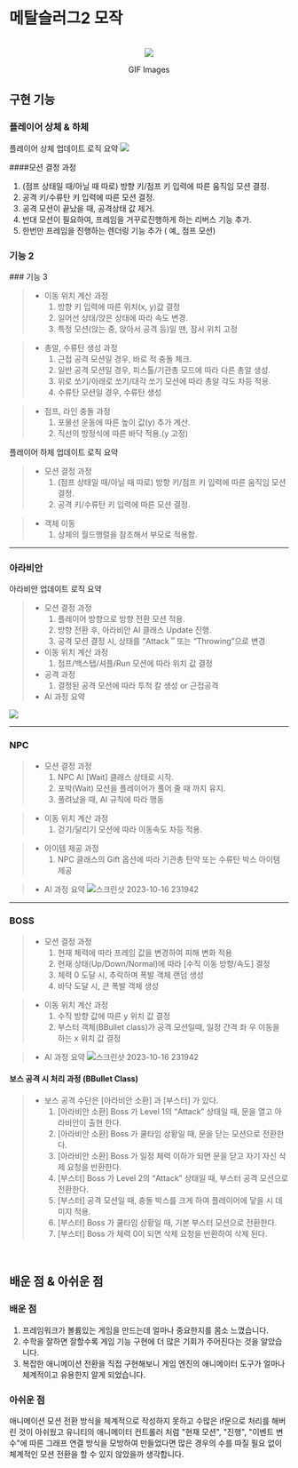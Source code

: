 # 메탈슬러그2 모작

<p align="center">
  <br>
  <img src="https://github.com/thesun007/metal-slug/assets/39186061/2a131ebb-a93b-499b-8180-20fb9726a9c3.png">
  <br>
</p>
<p align="center">
GIF Images
</p>


## 구현 기능

### 플레이어 상체 & 하체
<p align="justify">
플레이어 상체 업데이트 로직 요약
<img src="https://github.com/thesun007/metal-slug/assets/39186061/99ef2231-579c-4fda-b3ee-e606ecd10723">
</p>


####모션 결정 과정
1. (점프 상태일 때/아닐 때 따로) 방향 키/점프 키 입력에 따른 움직임 모션 결정.
2. 공격 키/수류탄 키 입력에 따른 모션 결정.
3. 공격 모션이 끝났을 때, 공격상태 값 제거.
4. 반대 모션이 필요하여, 프레임을 거꾸로진행하게 하는 리버스 기능 추가.
5. 한번만 프레임을 진행하는 렌더링 기능 추가 ( 예_ 점프 모션)

### 기능 2
<p align="justify">

</p>
### 기능 3
<p align="justify">

> + 이동 위치 계산 과정
>	1. 방향 키 입력에 따른 위치(x, y)값 결정
>	2. 일어선 상태/앉은 상태에 따라 속도 변경.
>	3. 특정 모션(앉는 중, 앉아서 공격 등)일 땐, 잠시 위치 고정

> + 총알, 수류탄 생성 과정
>	1. 근접 공격 모션일 경우, 바로 적 충돌 체크.
>	2. 일반 공격 모션일 경우, 피스톨/기관총 모드에 따라 다른 총알 생성.
>	3. 위로 쏘기/아래로 쏘기/대각 쏘기 모션에 따라 총알 각도 차등 적용.
>	4. 수류탄 모션일 경우, 수류탄 생성 

> + 점프, 라인 충돌 과정
>	1. 포물선 운동에 따른 높이 값(y) 추가 계산.
>	2. 직선의 방정식에 따른 바닥 적용.(y 고정)  
  
플레이어 하체 업데이트 로직 요약
> + 모션 결정 과정
>	1. (점프 상태일 때/아닐 때 따로) 방향 키/점프 키 입력에 따른 움직임 모션 결정.
>	2. 공격 키/수류탄 키 입력에 따른 모션 결정.

> + 객체 이동 
>	1. 상체의 월드행렬을 참조해서 부모로 적용함.  
--- 
### 아라비안
아라비안 업데이트 로직 요약
> + 모션 결정 과정
>	1. 플레이어 방향으로 방향 전환 모션 적용.
>	2. 방향 전환 후, 아라비안 AI 클래스 Update 진행.
>	3. 공격 모션 결정 시, 상태를 “Attack＂또는 “Throwing”으로 변경
> + 이동 위치 계산 과정
>	1. 점프/백스탭/셔플/Run 모션에 따라 위치 값 결정
> + 공격 과정
>	1. 결정된 공격 모션에 따라 투척 칼 생성 or 근접공격
> + AI 과정 요약
<img src="https://github.com/thesun007/metal-slug/assets/39186061/c046d712-9348-41a7-8011-7d063433d40b">  

---  
### NPC
> - 모션 결정 과정
>	1. NPC AI [Wait] 클래스 상태로 시작.
>	2. 포박(Wait) 모션을 플레이어가 풀어 줄 때 까지 유지.
>	3. 풀려났을 때, AI 규칙에 따라 행동  

> - 이동 위치 계산 과정
>	1. 걷기/달리기 모션에 따라 이동속도 차등 적용.  

> - 아이템 제공 과정
>	1. NPC 클래스의 Gift 옵션에 따라 기관총 탄약 또는 수류탄 박스 아이템 제공  

> - AI 과정 요약
![스크린샷 2023-10-16 231942](https://github.com/thesun007/metal-slug/assets/39186061/55436c6a-2b15-4599-bf43-a33fc6f337e7)

---
### BOSS
> - 모션 결정 과정
>	1. 현재 체력에 따라 프레임 값을 변경하여 피해 변화 적용
>	2. 현재 상태(Up/Down/Normal)에 따라 [수직 이동 방향/속도] 결정
>	3. 체력 0 도달 시, 추락하며 폭발 객체 랜덤 생성
>	4. 바닥 도달 시, 큰 폭발 객체 생성

> - 이동 위치 계산 과정
>	1. 수직 방향 값에 따른 y 위치 값 결정
>	2. 부스터 객체(BBullet class)가 공격 모션일때, 일정 간격 좌 우 이동을 하는 x 위치 값 결정  

> - AI 과정 요약
![스크린샷 2023-10-16 231942](https://github.com/thesun007/metal-slug/assets/39186061/4eb3ee16-1e55-401f-bd99-4f0dc61faeae)

#### 보스 공격 시 처리 과정 (BBullet Class)
> - 보스 공격 수단은 [아라비안 소환] 과 [부스터] 가 있다.
>	1. [아라비안 소환] Boss 가 Level 1의 “Attack” 상태일 때, 문을 열고 아라비안이 출현 한다.
>	2. [아라비안 소환] Boss 가 쿨타임 상황일 때, 문을 닫는 모션으로 전환한다. 
>	3. [아라비안 소환] Boss 가 일정 체력 이하가 되면 문을 닫고 자기 자신 삭제 요청을 반환한다.
>	4. [부스터] Boss 가 Level 2의 “Attack” 상태일 때, 부스터 공격 모션으로 전환한다.
>	5. [부스터] 공격 모션일 때, 충돌 박스를 크게 하여 플레이어에 닿을 시 데미지 적용.
>	6. [부스터] Boss 가 쿨타임 상황일 때, 기본 부스터 모션으로 전환한다.
>	7. [부스터] Boss 가 체력 0이 되면 삭제 요청을 반환하여 삭제 된다.  


</p>

<br>

## 배운 점 & 아쉬운 점
### 배운 점
1. 프레임워크가 볼륨있는 게임을 만드는데 얼마나 중요한지를 몸소 느꼈습니다.
2. 수학을 잘하면 잘할수록 게임 기능 구현에 더 많은 기회가 주어진다는 것을 알았습니다.
3. 복잡한 애니메이션 전환을 직접 구현해보니 게임 엔진의 애니메이터 도구가 얼마나 체계적이고 유용한지 알게 되었습니다.

### 아쉬운 점
애니메이션 모션 전환 방식을 체계적으로 작성하지 못하고 수많은 if문으로 처리를 해버린 것이 아쉬웠고
유니티의 애니메이터 컨트롤러 처럼 "현재 모션", "진행", "이벤트 변수"에 따른 그래프 연결 방식을 모방하여 만들었다면
많은 경우의 수를 따질 필요 없이 체계적인 모션 전환을 할 수 있지 않았을까 생각합니다.
